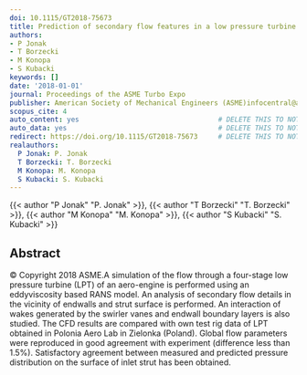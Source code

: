 ```yaml
---
doi: 10.1115/GT2018-75673
title: Prediction of secondary flow features in a low pressure turbine
authors:
- P Jonak
- T Borzecki
- M Konopa
- S Kubacki
keywords: []
date: '2018-01-01'
journal: Proceedings of the ASME Turbo Expo
publisher: American Society of Mechanical Engineers (ASME)infocentral@asme.org
scopus_cite: 4
auto_content: yes                                  # DELETE THIS TO NOT AUTO GENERATE CONTENT
auto_data: yes                                     # DELETE THIS TO NOT AUTO GENERATE METADATA
redirect: https://doi.org/10.1115/GT2018-75673     # DELETE THIS TO NOT REDIRECT
realauthors:
  P Jonak: P. Jonak
  T Borzecki: T. Borzecki
  M Konopa: M. Konopa
  S Kubacki: S. Kubacki
---
```

{{< author "P Jonak" "P. Jonak" >}}, {{< author "T Borzecki" "T. Borzecki" >}}, {{< author "M Konopa" "M. Konopa" >}}, {{< author "S Kubacki" "S. Kubacki" >}}

## Abstract
© Copyright 2018 ASME.A simulation of the flow through a four-stage low pressure turbine (LPT) of an aero-engine is performed using an eddyviscosity based RANS model. An analysis of secondary flow details in the vicinity of endwalls and strut surface is performed. An interaction of wakes generated by the swirler vanes and endwall boundary layers is also studied. The CFD results are compared with own test rig data of LPT obtained in Polonia Aero Lab in Zielonka (Poland). Global flow parameters were reproduced in good agreement with experiment (difference less than 1.5%). Satisfactory agreement between measured and predicted pressure distribution on the surface of inlet strut has been obtained.
